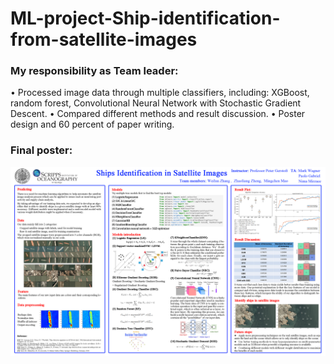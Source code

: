 # ML-project-Ship-identification-from-satellite-images
### My responsibility as Team leader:
•	Processed image data through  multiple classifiers, including: XGBoost, random forest, Convolutional Neural Network with Stochastic Gradient Descent.
•	Compared different methods and result discussion.
•	Poster design and 60 percent of paper writing. 

### Final poster:
![image](https://github.com/zhz503/ML-project-Ship-identification-from-satellite-images/blob/master/228-poster(Zhaoliang).jpg)  

